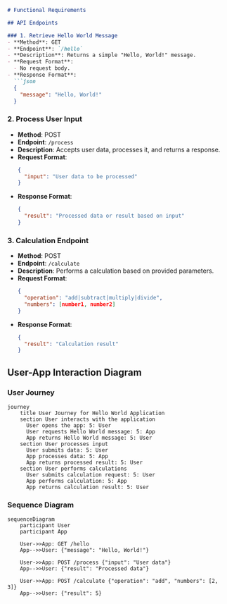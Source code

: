 ```markdown
# Functional Requirements

## API Endpoints

### 1. Retrieve Hello World Message
- **Method**: GET
- **Endpoint**: `/hello`
- **Description**: Returns a simple "Hello, World!" message.
- **Request Format**: 
  - No request body.
- **Response Format**: 
  ```json
  {
    "message": "Hello, World!"
  }
  ```

### 2. Process User Input
- **Method**: POST
- **Endpoint**: `/process`
- **Description**: Accepts user data, processes it, and returns a response.
- **Request Format**:
  ```json
  {
    "input": "User data to be processed"
  }
  ```
- **Response Format**:
  ```json
  {
    "result": "Processed data or result based on input"
  }
  ```

### 3. Calculation Endpoint
- **Method**: POST
- **Endpoint**: `/calculate`
- **Description**: Performs a calculation based on provided parameters.
- **Request Format**:
  ```json
  {
    "operation": "add|subtract|multiply|divide",
    "numbers": [number1, number2]
  }
  ```
- **Response Format**:
  ```json
  {
    "result": "Calculation result"
  }
  ```

## User-App Interaction Diagram

### User Journey
```mermaid
journey
    title User Journey for Hello World Application
    section User interacts with the application
      User opens the app: 5: User
      User requests Hello World message: 5: App
      App returns Hello World message: 5: User
    section User processes input
      User submits data: 5: User
      App processes data: 5: App
      App returns processed result: 5: User
    section User performs calculations
      User submits calculation request: 5: User
      App performs calculation: 5: App
      App returns calculation result: 5: User
```

### Sequence Diagram
```mermaid
sequenceDiagram
    participant User
    participant App

    User->>App: GET /hello
    App-->>User: {"message": "Hello, World!"}

    User->>App: POST /process {"input": "User data"}
    App-->>User: {"result": "Processed data"}

    User->>App: POST /calculate {"operation": "add", "numbers": [2, 3]}
    App-->>User: {"result": 5}
```
```
